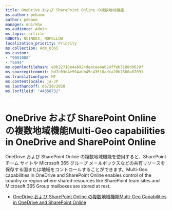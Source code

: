```yaml
---
title: OneDrive および SharePoint Online の複数地域機能
ms.author: pebaum
author: pebaum
manager: mnirkhe
ms.audience: Admin
ms.topic: article
ROBOTS: NOINDEX, NOFOLLOW
localization_priority: Priority
ms.collection: Adm_O365
ms.custom:
- "9001088"
- "5694"
ms.openlocfilehash: e0b22710e4a6924deacea4a624ffeb3188d0629f
ms.sourcegitcommit: bd7c03d4e994abb45c43510adca20b7600a87091
ms.translationtype: HT
ms.contentlocale: ja-JP
ms.lasthandoff: 05/20/2020
ms.locfileid: "44358732"
---
```

# <a name="multi-geo-capabilities-in-onedrive-and-sharepoint-online"></a><span data-ttu-id="48027-102">OneDrive および SharePoint Online の複数地域機能</span><span class="sxs-lookup"><span data-stu-id="48027-102">Multi-Geo capabilities in OneDrive and SharePoint Online</span></span>

<span data-ttu-id="48027-103">OneDrive および SharePoint Online の複数地域機能を使用すると、SharePoint チーム サイトや Microsoft 365 グループ メールボックスなどの共有リソースを保存する国または地域をコントロールすることができます。</span><span class="sxs-lookup"><span data-stu-id="48027-103">Multi-Geo capabilities in OneDrive and SharePoint Online enables control of the country or region where shared resources like SharePoint team sites and Microsoft 365 Group mailboxes are stored at rest.</span></span>
- [<span data-ttu-id="48027-104">OneDrive および SharePoint Online の複数地域機能</span><span class="sxs-lookup"><span data-stu-id="48027-104">Multi-Geo Capabilities in OneDrive and SharePoint Online</span></span>](https://docs.microsoft.com/office365/enterprise/multi-geo-capabilities-in-onedrive-and-sharepoint-online-in-office-365)
